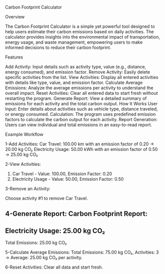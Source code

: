 Carbon Footprint Calculator

Overview

The Carbon Footprint Calculator is a simple yet powerful tool designed to help users estimate their carbon emissions based on daily activities. The calculator provides insights into the environmental impact of transportation, energy usage, and waste management, empowering users to make informed decisions to reduce their carbon footprint.

Features

Add Activity: Input details such as activity type, value (e.g., distance, energy consumed), and emission factor.
Remove Activity: Easily delete specific activities from the list.
View Activities: Display all entered activities with details like type, value, and emission factor.
Calculate Average Emissions: Analyze the average emissions per activity to understand the overall impact.
Reset Activities: Clear all entered data to start fresh without restarting the program.
Generate Report: View a detailed summary of emissions for each activity and the total carbon output.
How It Works
User Input: Enter details about activities such as vehicle type, distance traveled, or energy consumed.
Calculation: The program uses predefined emission factors to calculate the carbon output for each activity.
Report Generation: Users can view individual and total emissions in an easy-to-read report.

Example Workflow

1-Add Activities:
Car Travel: 100.00 km with an emission factor of 0.20 → 20.00 kg CO₂
Electricity Usage: 50.00 kWh with an emission factor of 0.50 → 25.00 kg CO₂

2-View Activities:

1. Car Travel - Value: 100.00, Emission Factor: 0.20
2. Electricity Usage - Value: 50.00, Emission Factor: 0.50

3-Remove an Activity:

Choose activity #1 to remove Car Travel.

4-Generate Report:
Carbon Footprint Report:
----------------------------
Electricity Usage: 25.00 kg CO₂
----------------------------
Total Emissions: 25.00 kg CO₂

5-Calculate Average Emissions:
Total Emissions: 75.00 kg CO₂, Activities: 3 → Average: 25.00 kg CO₂ per activity.

6-Reset Activities:
Clear all data and start fresh.
